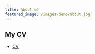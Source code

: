 ```yaml
---
title: About me
featured_image: /images/demo/about.jpg
---
```


## My CV

* [CV](https://github.com/Lilyliu8262/Lily-s-Website/blob/main/Paper/CV.pdf)


